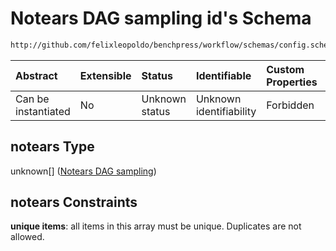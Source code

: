 # Notears DAG sampling id's Schema

```txt
http://github.com/felixleopoldo/benchpress/workflow/schemas/config.schema.json#/properties/resources/properties/graph/properties/notears
```



| Abstract            | Extensible | Status         | Identifiable            | Custom Properties | Additional Properties | Access Restrictions | Defined In                                                       |
| :------------------ | :--------- | :------------- | :---------------------- | :---------------- | :-------------------- | :------------------ | :--------------------------------------------------------------- |
| Can be instantiated | No         | Unknown status | Unknown identifiability | Forbidden         | Allowed               | none                | [config.schema.json*](config.schema.json "open original schema") |

## notears Type

unknown\[] ([Notears DAG sampling](config-definitions-notears-dag-sampling.md))

## notears Constraints

**unique items**: all items in this array must be unique. Duplicates are not allowed.
